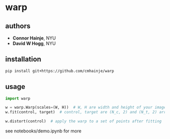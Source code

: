 # warp

## authors

- **Connor Hainje**, NYU
- **David W Hogg**, NYU

## installation

```bash
pip install git+https://github.com/cmhainje/warp
```

## usage

```python
import warp

w = warp.Warp(scales=(W, H))  # W, H are width and height of your image
w.fit(control, target)  # control, target are (N_c, 2) and (N_t, 2) arrays containing your control and target points

w.distort(control)  # apply the warp to a set of points after fitting
```

see notebooks/demo.ipynb for more
